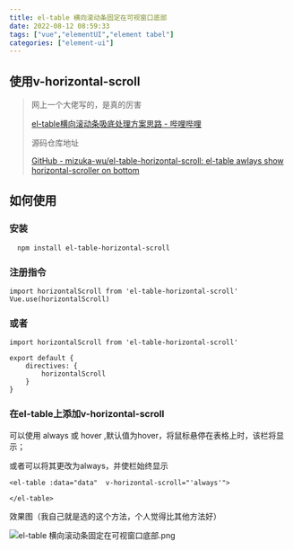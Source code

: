 ```yaml
---
title: el-table 横向滚动条固定在可视窗口底部
date: 2022-08-12 08:59:33
tags: ["vue","elementUI","element tabel"]
categories: ["element-ui"]
---
```


## 使用v-horizontal-scroll

> 网上一个大佬写的，是真的厉害
> 
> [el-table横向滚动条吸底处理方案思路 - 哔哩哔哩](https://www.bilibili.com/read/cv15185833)
> 
> 源码仓库地址
>
> [GitHub - mizuka-wu/el-table-horizontal-scroll: el-table awlays show horizontal-scroller on bottom](https://github.com/mizuka-wu/el-table-horizontal-scroll)

## 如何使用
### 安装
```
  npm install el-table-horizontal-scroll
```

### 注册指令
```vue
import horizontalScroll from 'el-table-horizontal-scroll'
Vue.use(horizontalScroll)
```

### 或者
```vue
import horizontalScroll from 'el-table-horizontal-scroll'
 
export default {
    directives: {
        horizontalScroll
    }
}
```

### 在el-table上添加v-horizontal-scroll
可以使用 always 或 hover ,默认值为hover，将鼠标悬停在表格上时，该栏将显示；

或者可以将其更改为always，并使栏始终显示

```vue
<el-table :data="data"  v-horizontal-scroll="'always'">
 
</el-table>
```
效果图（我自己就是选的这个方法，个人觉得比其他方法好）

![el-table 横向滚动条固定在可视窗口底部.png](https://vkceyugu.cdn.bspapp.com/VKCEYUGU-f8b82e86-427b-4edb-96f2-96bfd1f37443/8a218d1b-7bea-4394-b31a-9d989c9ec187.png "el-table 横向滚动条固定在可视窗口底部")
